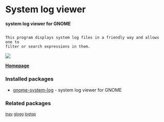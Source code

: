 # System log viewer

__system log viewer for GNOME__

```

This program displays system log files in a friendly way and allows one to
filter or search expressions in them.

```

[![](https://screenshots.debian.net/thumbnail/gnome-system-log/)](https://screenshots.debian.net/screenshot/gnome-system-log/)


 **[Homepage](https://wiki.gnome.org/Apps/Attic/GnomeUtils)**

### Installed packages

* [gnome-system-log](https://packages.debian.org/stretch/gnome-system-log) - system log viewer for GNOME

### Related packages

<sub> [lnav](https://packages.debian.org/stretch/lnav) [glogg](https://packages.debian.org/stretch/glogg) [logtop](https://packages.debian.org/stretch/logtop)  </sub>
